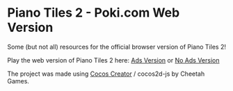 # Piano Tiles 2 - Poki.com Web Version

Some (but not all) resources for the official browser version of Piano Tiles 2!

Play the web version of Piano Tiles 2 here:
[Ads Version](https://poki.com/en/g/piano-tiles-2) or [No Ads Version](https://qa.po.ki/#?key=68fd78d6-6db5-4032-ae62-819650e5a238)

The project was made using [Cocos Creator](https://www.cocos.com/en/creator) / cocos2d-js by Cheetah Games.
